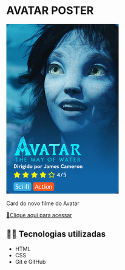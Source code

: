 # AVATAR POSTER

![preview](./.github/preview.png)

Card do novo filme do Avatar

[🔗Clique aqui para acessar](https://anarbarros.github.io/)

## 👩‍💻 Tecnologias utilizadas

- HTML
- CSS
- Git e GitHub